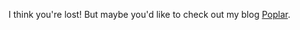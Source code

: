I think you're lost! But maybe you'd like to check out my blog [Poplar](http://mxyang42.blogspot.ca/). 
